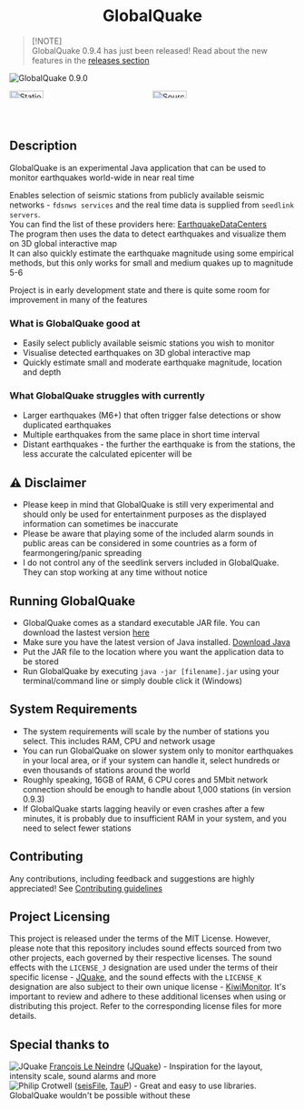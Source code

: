 <!--<p align="center">
  <img width="128" align="center" src="...">
</p>-->
<h1 align="center">
  GlobalQuake
</h1>

> [!NOTE]<br>
> GlobalQuake 0.9.4 has just been released!
> Read about the new features in the [releases section](https://github.com/xspanger3770/GlobalQuake/releases)

![GlobalQuake 0.9.0](https://github-production-user-asset-6210df.s3.amazonaws.com/100421968/259861791-6c41b8e4-d33c-44bc-a8ca-4f2ad7ecac40.png)

<div style="display: grid; grid-template-columns: 1fr 1fr;">
<img alt="StationManager" title="StationManager" src="https://github.com/xspanger3770/GlobalQuake/assets/100421968/a37319ec-2132-426a-b095-2e6a9e064322" style="width: 49%; height: auto;" />
<img alt="SourceManager" title="SourceManager" src="https://i.imgur.com/T1tmMtN.png" style="width: 49%; height: auto;" />
</div>

## Description

GlobalQuake is an experimental Java application that can be used to monitor earthquakes world-wide in near real time

Enables selection of seismic stations from publicly available seismic networks - `fdsnws services` and the real time data is supplied from `seedlink servers`.\
You can find the list of these providers here: [EarthquakeDataCenters](https://github.com/YacineBoussoufa/EarthquakeDataCenters)\
The program then uses the data to detect earthquakes and visualize them on 3D global interactive map \
It can also quickly estimate the earthquake magnitude using some empirical methods, but this only works for small and medium quakes up to magnitude 5-6

Project is in early development state and there is quite some room for improvement in many of the features

### What is GlobalQuake good at

* Easily select publicly available seismic stations you wish to monitor
* Visualise detected earthquakes on 3D global interactive map
* Quickly estimate small and moderate earthquake magnitude, location and depth

### What GlobalQuake struggles with currently

* Larger earthquakes (M6+) that often trigger false detections or show duplicated earthquakes
* Multiple earthquakes from the same place in short time interval
* Distant earthquakes - the further the earthquake is from the stations, the less accurate the calculated epicenter will be

## :warning: Disclaimer

- Please keep in mind that GlobalQuake is still very experimental and should only be used for entertainment purposes as the displayed information can sometimes be inaccurate
- Please be aware that playing some of the included alarm sounds in public areas can be considered in some countries as a form of fearmongering/panic spreading
- I do not control any of the seedlink servers included in GlobalQuake. They can stop working at any time without notice

## Running GlobalQuake

* GlobalQuake comes as a standard executable JAR file. You can download the lastest version [here](https://github.com/xspanger3770/GlobalQuake/releases)
* Make sure you have the latest version of Java installed. [Download Java](https://www.oracle.com/java/technologies/downloads/)
* Put the JAR file to the location where you want the application data to be stored
* Run GlobalQuake by executing `java -jar [filename].jar` using your terminal/command line or simply double click it (Windows)

## System Requirements

- The system requirements will scale by the number of stations you select. This includes RAM, CPU and network usage
- You can run GlobalQuake on slower system only to monitor earthquakes in your local area, or if your system can handle it, select hundreds or even thousands of stations around the world
- Roughly speaking, 16GB of RAM, 6 CPU cores and 5Mbit network connection should be enough to handle about 1,000 stations (in version 0.9.3)
- If GlobalQuake starts lagging heavily or even crashes after a few minutes, it is probably due to insufficient RAM in your system, and you need to select fewer stations

## Contributing

Any contributions, including feedback and suggestions are highly appreciated! See [Contributing guidelines](https://github.com/xspanger3770/GlobalQuake/blob/main/CONTRIBUTING.md)

## Project Licensing

This project is released under the terms of the MIT License. However, please note that this repository includes sound effects sourced from two other projects, each governed by their respective licenses. The sound effects with the `LICENSE_J` designation are used under the terms of their specific license - [JQuake](https://jquake.net/), and the sound effects with the `LICENSE_K` designation are also subject to their own unique license - [KiwiMonitor](https://kiwimonitor.amebaownd.com/). It's important to review and adhere to these additional licenses when using or distributing this project. Refer to the corresponding license files for more details.

## Special thanks to

![JQuake](https://images.weserv.nl/?url=avatars.githubusercontent.com/u/26931126?v=4&h=20&w=20&fit=cover&mask=circle&maxage=7d) [François Le Neindre](https://github.com/fleneindre) ([JQuake](https://jquake.net/en/)) - Inspiration for the layout, intensity scale, sound alarms and more\
![Philip Crotwell](https://github.com/crotwell) ([seisFile](https://github.com/crotwell/seisFile), [TauP](https://github.com/crotwell/TauP)) - Great and easy to use libraries. GlobalQuake wouldn't be possible without these
